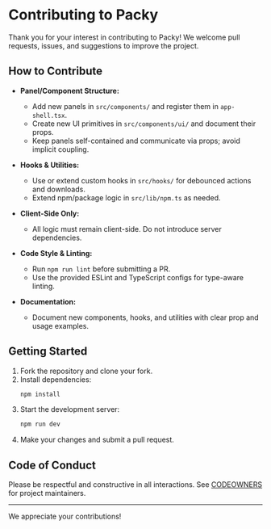 # Contributing to Packy

Thank you for your interest in contributing to Packy! We welcome pull requests, issues, and suggestions to improve the project.

## How to Contribute

- **Panel/Component Structure:**
  - Add new panels in `src/components/` and register them in `app-shell.tsx`.
  - Create new UI primitives in `src/components/ui/` and document their props.
  - Keep panels self-contained and communicate via props; avoid implicit coupling.

- **Hooks & Utilities:**
  - Use or extend custom hooks in `src/hooks/` for debounced actions and downloads.
  - Extend npm/package logic in `src/lib/npm.ts` as needed.

- **Client-Side Only:**
  - All logic must remain client-side. Do not introduce server dependencies.

- **Code Style & Linting:**
  - Run `npm run lint` before submitting a PR.
  - Use the provided ESLint and TypeScript configs for type-aware linting.

- **Documentation:**
  - Document new components, hooks, and utilities with clear prop and usage examples.

## Getting Started

1. Fork the repository and clone your fork.
2. Install dependencies:
   ```sh
   npm install
   ```
3. Start the development server:
   ```sh
   npm run dev
   ```
4. Make your changes and submit a pull request.

## Code of Conduct

Please be respectful and constructive in all interactions. See [CODEOWNERS](.github/CODEOWNERS) for project maintainers.

---

We appreciate your contributions!
